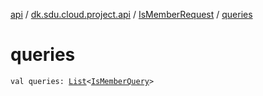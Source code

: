 [api](../../index.md) / [dk.sdu.cloud.project.api](../index.md) / [IsMemberRequest](index.md) / [queries](./queries.md)

# queries

`val queries: `[`List`](https://kotlinlang.org/api/latest/jvm/stdlib/kotlin.collections/-list/index.html)`<`[`IsMemberQuery`](../-is-member-query/index.md)`>`